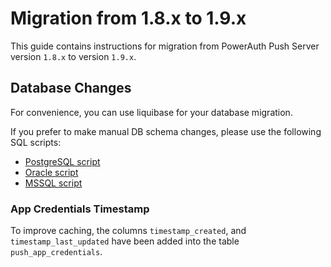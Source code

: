 # Migration from 1.8.x to 1.9.x

This guide contains instructions for migration from PowerAuth Push Server version `1.8.x` to version `1.9.x`.

## Database Changes

For convenience, you can use liquibase for your database migration.

If you prefer to make manual DB schema changes, please use the following SQL scripts:

- [PostgreSQL script](./sql/postgresql/migration_1.8.0_1.9.0.sql)
- [Oracle script](./sql/oracle/migration_1.8.0_1.9.0.sql)
- [MSSQL script](./sql/mssql/migration_1.8.0_1.9.0.sql)


### App Credentials Timestamp

To improve caching, the columns `timestamp_created`, and `timestamp_last_updated` have been added into the table `push_app_credentials`.
